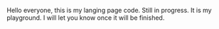 Hello everyone, this is my langing page code.
Still in progress.
It is my playground.
I will let you know once it will be finished.